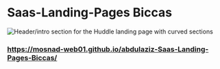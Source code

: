 # Saas-Landing-Pages Biccas

![Header/intro section for the Huddle landing page with curved sections](https://mosnad-web01.github.io/Feras-Swed-biccas-figma/)

### https://mosnad-web01.github.io/abdulaziz-Saas-Landing-Pages-Biccas/
